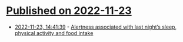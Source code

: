 # [Published on 2022-11-23](index.md)

* [2022-11-23, 14:41:39](https://news.ycombinator.com/item?id=33719671) - [Alertness associated with last night’s sleep, physical activity and food intake](https://www.nature.com/articles/s41467-022-34503-2)
